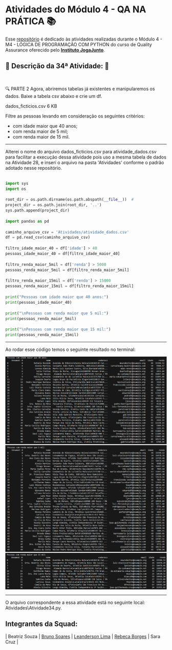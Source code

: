 # Atividades do Módulo 4 - QA NA PRÁTICA 📚

Esse [repositório](https://github.com/LeanDevLima/Squad02_M4) é dedicado às atividades realizadas durante o Módulo 4 - M4 - LÓGICA DE PROGRAMAÇÃO COM PYTHON do curso de Quality Assurance oferecido pelo [**Instituto JogaJunto**](https://www.jogajuntoinstituto.org/). 

## 🚀 Descrição da 34ª Atividade: 🌟
<br>


🔍 PARTE 2 Agora, abriremos tabelas já existentes e manipularemos os dados. Baixe a tabela csv abaixo e crie um df.

dados_ficticios.csv
6 KB

Filtre as pessoas levando em consideração os seguintes critérios:

- com idade maior que 40 anos;
- com renda maior de 5 mil;
- com renda maior de 15 mil.

---

Alterei o nome do arquivo dados_ficticios.csv para atividade_dados.csv para facilitar a execução dessa atividade pois uso a mesma tabela de dados na Atividade 28, e inseri o arquivo na pasta 'Atividades' conforme o padrão adotado nesse repositório.


```python

import sys
import os

root_dir = os.path.dirname(os.path.abspath(__file__))  # 
project_dir = os.path.join(root_dir, '..') 
sys.path.append(project_dir)  

import pandas as pd

caminho_arquivo_csv = 'Atividades/atividade_dados.csv'
df = pd.read_csv(caminho_arquivo_csv)

filtro_idade_maior_40 = df['idade'] > 40
pessoas_idade_maior_40 = df[filtro_idade_maior_40]

filtro_renda_maior_5mil = df['renda'] > 5000
pessoas_renda_maior_5mil = df[filtro_renda_maior_5mil]

filtro_renda_maior_15mil = df['renda'] > 15000
pessoas_renda_maior_15mil = df[filtro_renda_maior_15mil]

print("Pessoas com idade maior que 40 anos:")
print(pessoas_idade_maior_40)

print("\nPessoas com renda maior que 5 mil:")
print(pessoas_renda_maior_5mil)

print("\nPessoas com renda maior que 15 mil:")
print(pessoas_renda_maior_15mil)

```
---

Ao rodar esse código temos o seguinte resultado no terminal:



<img src="atividade34_1.png">
<img src="atividade34_2.png">
<img src="atividade34_3.png">

---

O arquivo correspondente a essa atividade está no seguinte local: Atividades\Atividade34.py.

## Integrantes da Squad:

| Beatriz Souza  | [Bruno Soares](https://www.linkedin.com/in/bruno-soaresdev/)  | [Leanderson Lima](https://www.linkedin.com/in/leanderson-dias-de-lima/) | [Rebeca Borges](https://www.linkedin.com/in/rebecaborgess/) | Sara Cruz | 
